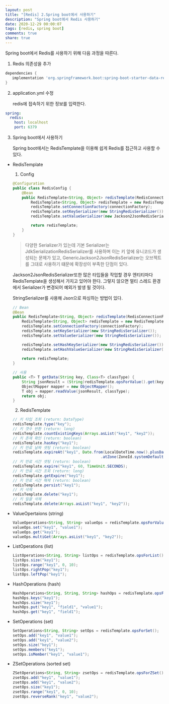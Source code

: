 ```yaml
---
layout: post
title: "[Redis] 2.Spring boot에서 사용하기"
description: "Spring boot에서 Redis 사용하기"
date: 2020-12-29 00:00:07
tags: [redis, spring boot]
comments: true
share: true
---
```


Spring boot에서 Redis를 사용하기 위해 다음 과정을 따른다.



1. Redis 의존성을 추가

```gradle
dependencies {
   implementation 'org.springframework.boot:spring-boot-starter-data-redis'
}
```

2. application.yml 수정

   redis에 접속하기 위한 정보를 입력한다.

```yml
spring:
  redis:
    host: localhost
    port: 6379
```

3. Spring boot에서 사용하기

   Spring boot에서는 RedisTemplate을 이용해 쉽게 Redis를 접근하고 사용할 수 있다.

- RedisTemplate

  1. Config

  ```java
  @Configuration
  public class RedisConfig {
      @Bean
      public RedisTemplate<String, Object> redisTemplate(RedisConnectionFactory connectionFactory) {
          RedisTemplate<String, Object> redisTemplate = new RedisTemplate<>();
          redisTemplate.setConnectionFactory(connectionFactory);
          redisTemplate.setKeySerializer(new StringRedisSerializer());
          redisTemplate.setValueSerializer(new Jackson2JsonRedisSerializer<>(String.class));
  
          return redisTemplate;
      }
  }
  ```

  > 다양한 Serializer가 있는데 기본 Serializer는 JdkSerializationRedisSerializer를 사용하며 이는 키 앞에 유니코드가 생성되는 문제가 있고, GenericJackson2JsonRedisSerializer는 오브젝트를 그대로 사용하기 떄문에 확장성이 부족한 단점이 있다.

  Jackson2JsonRedisSerializer또한 많은 타입들을 작업할 경우 엔티티마다 RedisTemplate을 생성해서 가지고 있어야 한다. 그렇지 않으면 멀티 스레드 환경에서 Serializer가 변경되어 예외가 발생 될 것이다.

  

  StringSerializer를 사용해 Json으로 파싱하는 방법이 있다.

  ```java
  // Bean
  @Bean
  public RedisTemplate<String, Object> redisTemplate(RedisConnectionFactory connectionFactory) {
      RedisTemplate<String, Object> redisTemplate = new RedisTemplate<>();
      redisTemplate.setConnectionFactory(connectionFactory);
      redisTemplate.setKeySerializer(new StringRedisSerializer());
      redisTemplate.setValueSerializer(new StringRedisSerializer());
  
      redisTemplate.setHashKeySerializer(new StringRedisSerializer());
      redisTemplate.setHashValueSerializer(new StringRedisSerializer());
      
      return redisTemplate;
  }
  
  // 사용
  public <T> T getData(String key, Class<T> classType) { 
      String jsonResult = (String)redisTemplate.opsForValue().get(key);
      ObjectMapper mapper = new ObjectMapper();
      T obj = mapper.readValue(jsonResult, classType);
      return obj;
  }
  ```

  

  2. RedisTemplate

  ```java
  // 키 타입 조회 (return: DataType)
  redisTemplate.type("key");
  // 키 갯수 반환 (return: long)
  redisTemplate.countExistingKeys(Arrays.asList("key1", "key2"));
  // 키 존재 확인 (return: boolean)
  redisTemplate.hasKey("key1");
  // 키 만료 날짜 셋팅 (return: boolean)
  redisTemplate.expireAt("key1", Date.from(LocalDateTime.now().plusDays(1L)
                                         .atZone(ZoneId.systemDefault()).toInstance()));
  // 키 만료 시간 셋팅 (return: boolean)
  redisTemplate.expire("key1", 60, TimeUnit.SECONDS);
  // 키 만료 시간 조회 (return: long)
  redisTemplate.getExpire("key1");
  // 키 만료 시간 해제 (return: boolean)
  redisTemplate.persist("key1");
  // 키 삭제
  redisTemplate.delete("key1");
  // 키 일괄 삭제
  redisTemplate.delete(Arrays.asList("key1", "key2"));
  ```

- ValueOpertaions (string)

  ```java
  ValueOperations<String, String> valueOps = redisTemplate.opsForValue();
  valueOps.set("key1", "value1");
  valueOps.get("key1");
  valueOps.multiGet(Arrays.asList("key1", "key2"));
  ```
  
- ListOperations (list)

  ```java
  ListOperations<String, String> listOps = redisTemplate.opsForList();
  listOps.size("key1");
  listOps.range("key1", 0, 10);
  listOps.rightPop("key1");
  listOps.leftPop("key1");
  ```

- HashOperations (hash)

  ```java
  HashOperations<String, String, String> hashOps = redisTemplate.opsForHash();
  hashOps.keys("key1");
  hashOps.size("key1");
  hashOps.put("key1", "field1", "value1");
  hashOps.get("key1", "field1");
  ```

- SetOperations (set)

  ```java
  SetOperations<String, String> setOps = redisTemplate.opsForSet();
  setOps.add("key1", "value1");
  setOps.add("key1", "value2");
  setOps.size("key1");
  setOps.members("key1");
  setOps.isMember("key1", "value1");
  ```

- ZSetOperations (sorted set)

  ```java
  ZSetOperations<String, String> zsetOps = redisTemplate.opsForZSet();
  zsetOps.add("key1", "value1");
  zsetOps.add("key1", "value2");
  zsetOps.size("key1");
  zsetOps.range("key1", 0, 10);
  zsetOps.reverseRank("key1", "value2");
  ```

  